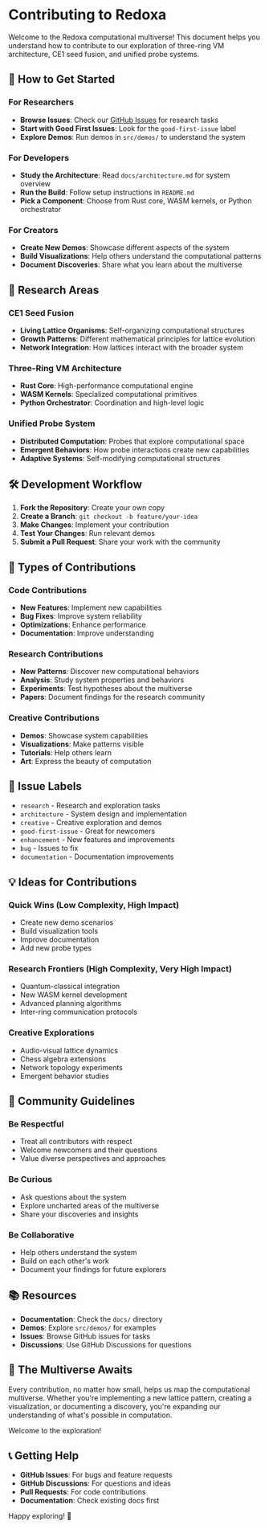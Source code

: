 # Contributing to Redoxa

Welcome to the Redoxa computational multiverse! This document helps you understand how to contribute to our exploration of three-ring VM architecture, CE1 seed fusion, and unified probe systems.

## 🌟 How to Get Started

### For Researchers
- **Browse Issues**: Check our [GitHub Issues](https://github.com/selfapplied/redoxa/issues) for research tasks
- **Start with Good First Issues**: Look for the `good-first-issue` label
- **Explore Demos**: Run demos in `src/demos/` to understand the system

### For Developers
- **Study the Architecture**: Read `docs/architecture.md` for system overview
- **Run the Build**: Follow setup instructions in `README.md`
- **Pick a Component**: Choose from Rust core, WASM kernels, or Python orchestrator

### For Creators
- **Create New Demos**: Showcase different aspects of the system
- **Build Visualizations**: Help others understand the computational patterns
- **Document Discoveries**: Share what you learn about the multiverse

## 🔬 Research Areas

### CE1 Seed Fusion
- **Living Lattice Organisms**: Self-organizing computational structures
- **Growth Patterns**: Different mathematical principles for lattice evolution
- **Network Integration**: How lattices interact with the broader system

### Three-Ring VM Architecture
- **Rust Core**: High-performance computational engine
- **WASM Kernels**: Specialized computational primitives
- **Python Orchestrator**: Coordination and high-level logic

### Unified Probe System
- **Distributed Computation**: Probes that explore computational space
- **Emergent Behaviors**: How probe interactions create new capabilities
- **Adaptive Systems**: Self-modifying computational structures

## 🛠️ Development Workflow

1. **Fork the Repository**: Create your own copy
2. **Create a Branch**: `git checkout -b feature/your-idea`
3. **Make Changes**: Implement your contribution
4. **Test Your Changes**: Run relevant demos
5. **Submit a Pull Request**: Share your work with the community

## 📝 Types of Contributions

### Code Contributions
- **New Features**: Implement new capabilities
- **Bug Fixes**: Improve system reliability
- **Optimizations**: Enhance performance
- **Documentation**: Improve understanding

### Research Contributions
- **New Patterns**: Discover new computational behaviors
- **Analysis**: Study system properties and behaviors
- **Experiments**: Test hypotheses about the multiverse
- **Papers**: Document findings for the research community

### Creative Contributions
- **Demos**: Showcase system capabilities
- **Visualizations**: Make patterns visible
- **Tutorials**: Help others learn
- **Art**: Express the beauty of computation

## 🎯 Issue Labels

- `research` - Research and exploration tasks
- `architecture` - System design and implementation
- `creative` - Creative exploration and demos
- `good-first-issue` - Great for newcomers
- `enhancement` - New features and improvements
- `bug` - Issues to fix
- `documentation` - Documentation improvements

## 💡 Ideas for Contributions

### Quick Wins (Low Complexity, High Impact)
- Create new demo scenarios
- Build visualization tools
- Improve documentation
- Add new probe types

### Research Frontiers (High Complexity, Very High Impact)
- Quantum-classical integration
- New WASM kernel development
- Advanced planning algorithms
- Inter-ring communication protocols

### Creative Explorations
- Audio-visual lattice dynamics
- Chess algebra extensions
- Network topology experiments
- Emergent behavior studies

## 🤝 Community Guidelines

### Be Respectful
- Treat all contributors with respect
- Welcome newcomers and their questions
- Value diverse perspectives and approaches

### Be Curious
- Ask questions about the system
- Explore uncharted areas of the multiverse
- Share your discoveries and insights

### Be Collaborative
- Help others understand the system
- Build on each other's work
- Document your findings for future explorers

## 📚 Resources

- **Documentation**: Check the `docs/` directory
- **Demos**: Explore `src/demos/` for examples
- **Issues**: Browse GitHub issues for tasks
- **Discussions**: Use GitHub Discussions for questions

## 🌌 The Multiverse Awaits

Every contribution, no matter how small, helps us map the computational multiverse. Whether you're implementing a new lattice pattern, creating a visualization, or documenting a discovery, you're expanding our understanding of what's possible in computation.

Welcome to the exploration!

## 📞 Getting Help

- **GitHub Issues**: For bugs and feature requests
- **GitHub Discussions**: For questions and ideas
- **Pull Requests**: For code contributions
- **Documentation**: Check existing docs first

Happy exploring! 🚀
